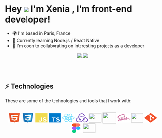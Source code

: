 <h1> Hey <img src="https://raw.githubusercontent.com/kaueMarques/kaueMarques/master/hi.gif" height="30px"> I'm Xenia , I'm front-end developer! </h1>

*   🌍  I'm based in Paris, France
*   🧠  Currently learning Node.js / React Native
*   🤝  I'm open to collaborating on interesting projects as a developer


<div align="center">
<a href="https://github.com/xeniaalex3/github-readme-stats" margin="2rem">
<img align="center" src="https://github-readme-stats.vercel.app/api?username=xeniaalex3&theme=radical&show_icons=true&include_all_commits=true&count_private=true" />
</a>
 
<a href="https://github.com/xeniaalex3/convoychat">
   <img align="center" src="https://github-readme-stats.vercel.app/api/top-langs/?username=xeniaalex3&layout=compact&langs_count=9&theme=radical" />
   </a>   
</div>
 
<br></br>  
 
  ## ⚡ Technologies
  
  These are some of the technologies and tools that I work with:
  
<div align="center" style="display: inline-block"><br>
  
  <img align="center" alt="Xenia-HTML" height="30" width="40" src="https://raw.githubusercontent.com/devicons/devicon/master/icons/html5/html5-original.svg">
  <img align="center" alt="Xenia-CSS" height="30" width="40" src="https://raw.githubusercontent.com/devicons/devicon/master/icons/css3/css3-original.svg">
  <img align="center" alt="Xenia-Js" height="30" width="40" src="https://raw.githubusercontent.com/devicons/devicon/master/icons/javascript/javascript-plain.svg">
  <img align="center" alt="Xenia-Ts" height="30" width="40" src="https://raw.githubusercontent.com/devicons/devicon/master/icons/typescript/typescript-plain.svg">
  <img align="center" alt="Xenia-React" height="30" width="40" src="https://raw.githubusercontent.com/devicons/devicon/master/icons/react/react-original.svg">
  <img align="center" alt="Xenia-Redux" height="30" width="40" src="https://raw.githubusercontent.com/devicons/devicon/master/icons/redux/redux-original.svg">
  <img align="center" height="30" width="40" src="https://cdn.jsdelivr.net/gh/devicons/devicon/icons/nodejs/nodejs-original.svg" />
  <img align="center" height="35" width="45" src="https://cdn.jsdelivr.net/gh/devicons/devicon/icons/mysql/mysql-original-wordmark.svg" />
  <img align="center" alt="Xenia-Sass" height="30" width="40" src="https://raw.githubusercontent.com/devicons/devicon/master/icons/sass/sass-original.svg">
  <img align="center" height="30" width="40" src="https://cdn.jsdelivr.net/gh/devicons/devicon/icons/tailwindcss/tailwindcss-plain.svg" />
  <img align="center" alt="Xenia-Git" height="30" width="40" src="https://raw.githubusercontent.com/devicons/devicon/master/icons/git/git-original.svg">
  <img align="center" alt="Xenia-Figma" height="30" width="40" src="https://raw.githubusercontent.com/devicons/devicon/master/icons/figma/figma-original.svg">
  <img align="center" height="30" width="40" src="https://cdn.jsdelivr.net/gh/devicons/devicon/icons/linux/linux-original.svg" />

  







</div>
